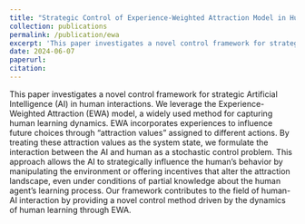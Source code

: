 ```yaml
---
title: "Strategic Control of Experience-Weighted Attraction Model in Human-AI Interactions"
collection: publications
permalink: /publication/ewa
excerpt: 'This paper investigates a novel control framework for strategic Artificial Intelligence (AI) in human interactions. We leverage the Experience-Weighted Attraction (EWA) model, a widely used method for capturing human learning dynamics.'
date: 2024-06-07
paperurl: 
citation: 
---
```

This paper investigates a novel control framework for strategic Artificial Intelligence (AI) in human interactions. We leverage the Experience-Weighted Attraction (EWA) model, a widely used method for capturing human learning dynamics. EWA incorporates experiences to influence future choices through “attraction values” assigned to different actions. By treating these attraction values as the system state, we formulate the interaction between the AI and human as a stochastic control problem. This approach allows the AI to strategically influence the human’s behavior by manipulating the environment or offering incentives that alter the attraction landscape, even under conditions of partial knowledge about the human agent’s learning process. Our framework contributes to the field of human-AI interaction by providing a novel control method driven by the dynamics of human learning through EWA.
